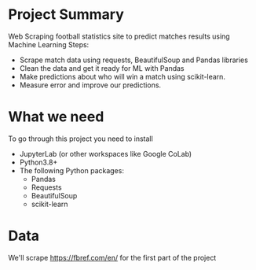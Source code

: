 # Project Summary
Web Scraping football statistics site to predict matches results using Machine Learning 
Steps: 
  - Scrape match data using requests, BeautifulSoup and Pandas libraries
  - Clean the data and get it ready for ML with Pandas
  - Make predictions about who will win a match using scikit-learn.
  - Measure error and improve our predictions.
# What we need
To go through this project you need to install
  - JupyterLab (or other workspaces like Google CoLab)
  - Python3.8+
  - The following Python packages:
      - Pandas
      - Requests
      - BeautifulSoup
      - scikit-learn
# Data 
We'll scrape https://fbref.com/en/ for the first part of the project 
